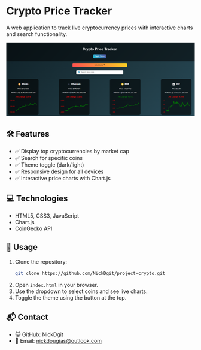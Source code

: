 # Crypto Price Tracker

A web application to track live cryptocurrency prices with interactive charts and search functionality.

![Screenshot](images/screenshot.png)

## 🛠 Features
- ✅ Display top cryptocurrencies by market cap
- ✅ Search for specific coins
- ✅ Theme toggle (dark/light)
- ✅ Responsive design for all devices
- ✅ Interactive price charts with Chart.js

## 💻 Technologies
- HTML5, CSS3, JavaScript
- Chart.js
- CoinGecko API

## 🚀 Usage

1. Clone the repository:
   ```bash
   git clone https://github.com/NickDgit/project-crypto.git
   ```
2. Open `index.html` in your browser.
3. Use the dropdown to select coins and see live charts.
4. Toggle the theme using the button at the top.

## 📬 Contact
- 🐱 GitHub: NickDgit
- 📧 Email: nickdougias@outlook.com



